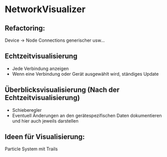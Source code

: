 # NetworkVisualizer

## Refactoring:

Device -> Node
Connections generischer
usw...

## Echtzeitvisualisierung

* Jede Verbindung anzeigen 
* Wenn eine Verbindung oder Gerät ausgewählt wird, ständiges Update

## Überblicksvisualisierung (Nach der Echtzeitvisualisierung)

* Schieberegler
* Eventuell Änderungen an den gerätespezifischen Daten dokumentieren und hier auch jeweils darstellen 

## Ideen für Visualisierung:

Particle System mit Trails
